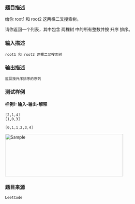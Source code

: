 ### 题目描述

给你 root1 和 root2 这两棵二叉搜索树。

请你返回一个列表，其中包含 两棵树 中的所有整数并按 升序 排序。

### 输入描述

```
root1 和 root2 两棵二叉搜索树
```
### 输出描述

```
返回按升序排序的序列
```

### 测试样例
#### 样例1: 输入-输出-解释
```
[2,1,4]
[1,0,3]
```
```
[0,1,1,2,3,4]
```
<p align="">
	<img src="http://mooctest-code.oss-cn-shanghai.aliyuncs.com/static/media/%E4%B8%A4%E6%A3%B5%E4%BA%8C%E5%8F%89%E6%90%9C%E7%B4%A2%E6%A0%91%E4%B8%AD%E7%9A%84%E6%89%80%E6%9C%89%E5%85%83%E7%B4%A0.png" alt="Sample"  width="390" height="140">
</p>

### 题目来源  
`LeetCode`